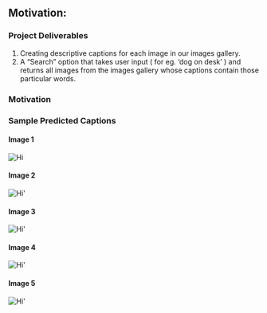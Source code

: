 ## Motivation: 



### Project Deliverables

1. Creating descriptive captions for each image in our images gallery. 
2. A “Search” option that takes user input ( for eg. ‘dog on desk’ ) and returns all images from the images gallery whose captions contain those particular words. 

### Motivation


### Sample Predicted Captions

#### Image 1
<img src="https://github.com/megs161195/Image-Retrieval-using-generated-captions/blob/master/prediction%20-%20flowers%20correct.JPG" alt ="Hi" class="inline"/>

#### Image 2
<img src="https://github.com/megs161195/Image-Retrieval-using-generated-captions/blob/master/prediction%203-%20clock.JPG" alt ="Hi" class="inline"/>'

#### Image 3
<img src="https://github.com/megs161195/Image-Retrieval-using-generated-captions/blob/master/prediction%204_%20kite-sky.JPG" alt ="Hi" class="inline"/>'

#### Image 4
<img src="https://github.com/megs161195/Image-Retrieval-using-generated-captions/blob/master/prediction%205%20-%20correct%20cat.JPG" alt ="Hi" class="inline"/>'

#### Image 5
<img src="https://github.com/megs161195/Image-Retrieval-using-generated-captions/blob/master/prediction2-%20table%20with%20people%20eating%20food.JPG" alt ="Hi" class="inline"/>'
